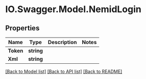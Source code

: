 # IO.Swagger.Model.NemidLogin
## Properties

Name | Type | Description | Notes
------------ | ------------- | ------------- | -------------
**Token** | **string** |  | 
**Xml** | **string** |  | 

[[Back to Model list]](../README.md#documentation-for-models) [[Back to API list]](../README.md#documentation-for-api-endpoints) [[Back to README]](../README.md)

